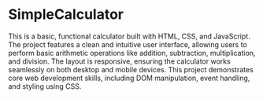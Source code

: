 # SimpleCalculator

This is a basic, functional calculator built with HTML, CSS, and JavaScript. The project features a clean and intuitive user interface, allowing users to perform basic arithmetic operations like addition, subtraction, multiplication, and division. The layout is responsive, ensuring the calculator works seamlessly on both desktop and mobile devices. This project demonstrates core web development skills, including DOM manipulation, event handling, and styling using CSS.
